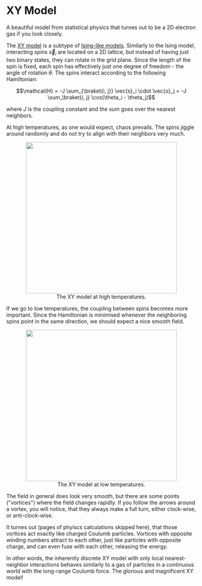 # XY Model

A beautiful model from statistical physics that turnes out to be a 2D electron gas if you look closely. 

The [XY model](https://en.wikipedia.org/wiki/Classical_XY_model) is a subtype of [Ising-like models](https://en.wikipedia.org/wiki/N-vector_model). 
Similarly to the Ising model, interacting spins $\vec{s}_i$ are located on a 2D lattice, but instead of having just two binary states, they can rotate in the grid plane. 
Since the length of the spin is fixed, each spin has effectively just one degree of freedom - the angle of rotation $\theta$. 
The spins interact according to the following Hamiltonian:

$$\mathcal{H} = -J \sum_{\braket{i, j}} \vec{s}_i \cdot \vec{s}_j = -J \sum_\braket{i, j} \cos(\theta_i - \theta_j)$$

where $J$ is the coupling constant and the sum goes over the nearest neighbors. 

At high temperatures, as one would expect, chaos prevails. The spins jiggle around randomly and do not try to align with their neighbors very much. 

<div align="center">
<figure>
<img src="videos/T_2.0_-timesteps_1e6.0_-50x40.gif" width="400" />
<br>
<figcaption align = "center">The XY model at high temperatures.</figcaption>
<figure>
</div>

If we go to low temperatures, the coupling between spins becomes more important. Since the Hamiltonian is minimised whenever the neighboring spins point 
in the same direction, we should expect a nice smooth field.

<div align="center">
<figure>
<img src="videos/T_0.1_-timesteps_1e6.0_-50x40.gif" width="400" />
<br>
<figcaption align = "center">The XY model at low temperatures.</figcaption>
<figure>
</div>

The field in general does look very smooth, but there are some points ("vortices") where the field changes rapidly. 
If you follow the arrows around a vortex, you will notice, that they always make a full turn, either clock-wise, or anti-clock-wise. 

It turnes out (pages of phyiscs calculations skipped here), that those vortices act exactly like charged Coulumb particles.
Vortices with opposite winding numbers attract to each other, just like particles with opposite charge, and can even fuse with each other, releasing the energy. 

In other words, the inherently discrete XY model with only local nearest-neighbor interactions behaves similarly to a gas of particles in a continuous world with the long-range Coulumb force. 
The glorious and magnificent XY model!
